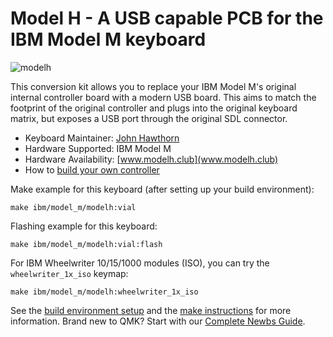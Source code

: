 # Model H - A USB capable PCB for the IBM Model M keyboard

![modelh](https://i.imgur.com/4ymGdkM.jpg)

This conversion kit allows you to replace your IBM Model M's original internal controller board with a modern USB board. This aims to match the footprint of the original controller and plugs into the original keyboard matrix, but exposes a USB port through the original SDL connector.

* Keyboard Maintainer: [John Hawthorn](https://github.com/jhawthorn)
* Hardware Supported: IBM Model M
* Hardware Availability: [www.modelh.club](www.modelh.club)
* How to [build your own controller](https://github.com/jberclaz/modelh)

Make example for this keyboard (after setting up your build environment):

    make ibm/model_m/modelh:vial

Flashing example for this keyboard:

    make ibm/model_m/modelh:vial:flash

For IBM Wheelwriter 10/15/1000 modules (ISO), you can try the `wheelwriter_1x_iso` keymap:

    make ibm/model_m/modelh:wheelwriter_1x_iso

See the [build environment setup](https://docs.qmk.fm/#/getting_started_build_tools) and the [make instructions](https://docs.qmk.fm/#/getting_started_make_guide) for more information. Brand new to QMK? Start with our [Complete Newbs Guide](https://docs.qmk.fm/#/newbs).
